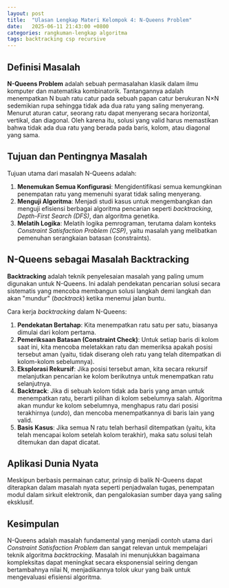 ```yaml
---
layout: post
title:  "Ulasan Lengkap Materi Kelompok 4: N-Queens Problem"
date:   2025-06-11 21:43:00 +0800
categories: rangkuman-lengkap algoritma
tags: backtracking csp recursive
---
```


## Definisi Masalah
**N-Queens Problem** adalah sebuah permasalahan klasik dalam ilmu komputer dan matematika kombinatorik.  Tantangannya adalah menempatkan N buah ratu catur pada sebuah papan catur berukuran N×N sedemikian rupa sehingga tidak ada dua ratu yang saling menyerang.  Menurut aturan catur, seorang ratu dapat menyerang secara horizontal, vertikal, dan diagonal.  Oleh karena itu, solusi yang valid harus memastikan bahwa tidak ada dua ratu yang berada pada baris, kolom, atau diagonal yang sama. 

## Tujuan dan Pentingnya Masalah
Tujuan utama dari masalah N-Queens adalah:
1.  **Menemukan Semua Konfigurasi**: Mengidentifikasi semua kemungkinan penempatan ratu yang memenuhi syarat tidak saling menyerang. 
2.  **Menguji Algoritma**: Menjadi studi kasus untuk mengembangkan dan menguji efisiensi berbagai algoritma pencarian seperti *backtracking*, *Depth-First Search (DFS)*, dan algoritma genetika. 
3.  **Melatih Logika**: Melatih logika pemrograman, terutama dalam konteks *Constraint Satisfaction Problem (CSP)*, yaitu masalah yang melibatkan pemenuhan serangkaian batasan (constraints). 

## N-Queens sebagai Masalah Backtracking
**Backtracking** adalah teknik penyelesaian masalah yang paling umum digunakan untuk N-Queens.  Ini adalah pendekatan pencarian solusi secara sistematis yang mencoba membangun solusi langkah demi langkah dan akan "mundur" (*backtrack*) ketika menemui jalan buntu. 

Cara kerja *backtracking* dalam N-Queens:
1.  **Pendekatan Bertahap**: Kita menempatkan ratu satu per satu, biasanya dimulai dari kolom pertama. 
2.  **Pemeriksaan Batasan (Constraint Check)**: Untuk setiap baris di kolom saat ini, kita mencoba meletakkan ratu dan memeriksa apakah posisi tersebut aman (yaitu, tidak diserang oleh ratu yang telah ditempatkan di kolom-kolom sebelumnya). 
3.  **Eksplorasi Rekursif**: Jika posisi tersebut aman, kita secara rekursif melanjutkan pencarian ke kolom berikutnya untuk menempatkan ratu selanjutnya. 
4.  **Backtrack**: Jika di sebuah kolom tidak ada baris yang aman untuk menempatkan ratu, berarti pilihan di kolom sebelumnya salah. Algoritma akan mundur ke kolom sebelumnya, menghapus ratu dari posisi terakhirnya (*undo*), dan mencoba menempatkannya di baris lain yang valid. 
5.  **Basis Kasus**: Jika semua N ratu telah berhasil ditempatkan (yaitu, kita telah mencapai kolom setelah kolom terakhir), maka satu solusi telah ditemukan dan dapat dicatat. 

## Aplikasi Dunia Nyata
Meskipun berbasis permainan catur, prinsip di balik N-Queens dapat diterapkan dalam masalah nyata seperti penjadwalan tugas, penempatan modul dalam sirkuit elektronik, dan pengalokasian sumber daya yang saling eksklusif. 

## Kesimpulan
N-Queens adalah masalah fundamental yang menjadi contoh utama dari *Constraint Satisfaction Problem* dan sangat relevan untuk mempelajari teknik algoritma *backtracking*.  Masalah ini menunjukkan bagaimana kompleksitas dapat meningkat secara eksponensial seiring dengan bertambahnya nilai N, menjadikannya tolok ukur yang baik untuk mengevaluasi efisiensi algoritma.